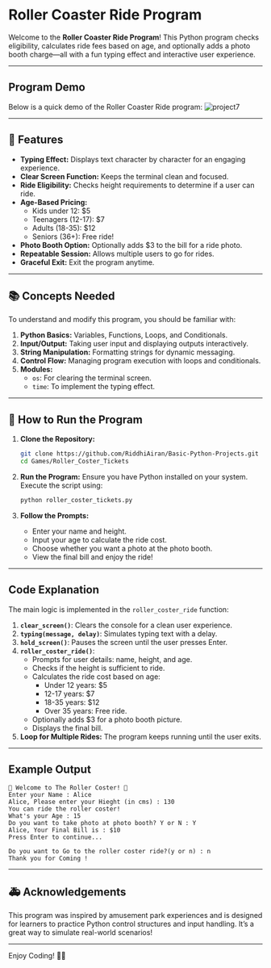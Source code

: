 # Roller Coaster Ride Program 

Welcome to the **Roller Coaster Ride Program**! This Python program checks eligibility, calculates ride fees based on age, and optionally adds a photo booth charge—all with a fun typing effect and interactive user experience.

---

## Program Demo

Below is a quick demo of the Roller Coaster Ride program:
![project7](https://github.com/user-attachments/assets/437577cc-a8d8-43df-9c1b-ae43b290a173)

---

## 🚀 Features

- **Typing Effect:** Displays text character by character for an engaging experience.
- **Clear Screen Function:** Keeps the terminal clean and focused.
- **Ride Eligibility:** Checks height requirements to determine if a user can ride.
- **Age-Based Pricing:**
   - Kids under 12: $5
   - Teenagers (12-17): $7
   - Adults (18-35): $12
   - Seniors (36+): Free ride!
- **Photo Booth Option:** Optionally adds $3 to the bill for a ride photo.
- **Repeatable Session:** Allows multiple users to go for rides.
- **Graceful Exit:** Exit the program anytime.

---

## 📚 Concepts Needed

To understand and modify this program, you should be familiar with:

1. **Python Basics:** Variables, Functions, Loops, and Conditionals.
2. **Input/Output:** Taking user input and displaying outputs interactively.
3. **String Manipulation:** Formatting strings for dynamic messaging.
4. **Control Flow:** Managing program execution with loops and conditionals.
5. **Modules:**
   - `os`: For clearing the terminal screen.
   - `time`: To implement the typing effect.

---

## 📄 How to Run the Program

1. **Clone the Repository:**
   ```bash
   git clone https://github.com/RiddhiAiran/Basic-Python-Projects.git
   cd Games/Roller_Coster_Tickets
   ```

2. **Run the Program:**
   Ensure you have Python installed on your system. Execute the script using:
   ```bash
   python roller_coster_tickets.py
   ```

3. **Follow the Prompts:**
   - Enter your name and height.
   - Input your age to calculate the ride cost.
   - Choose whether you want a photo at the photo booth.
   - View the final bill and enjoy the ride!

---

## Code Explanation

The main logic is implemented in the `roller_coster_ride` function:

1. **`clear_screen()`**: Clears the console for a clean user experience.
2. **`typing(message, delay)`**: Simulates typing text with a delay.
3. **`hold_screen()`**: Pauses the screen until the user presses Enter.
4. **`roller_coster_ride()`**:
   - Prompts for user details: name, height, and age.
   - Checks if the height is sufficient to ride.
   - Calculates the ride cost based on age:
     - Under 12 years: $5
     - 12-17 years: $7
     - 18-35 years: $12
     - Over 35 years: Free ride.
   - Optionally adds $3 for a photo booth picture.
   - Displays the final bill.
5. **Loop for Multiple Rides:** The program keeps running until the user exits.

---

## Example Output

```plaintext
🎡 Welcome to The Roller Coster! 🎢
Enter your Name : Alice
Alice, Please enter your Hieght (in cms) : 130
You can ride the roller coster!
What's your Age : 15
Do you want to take photo at photo booth? Y or N : Y
Alice, Your Final Bill is : $10
Press Enter to continue...

Do you want to Go to the roller coster ride?(y or n) : n
Thank you for Coming !
```

---

## 🚑 Acknowledgements

This program was inspired by amusement park experiences and is designed for learners to practice Python control structures and input handling. It’s a great way to simulate real-world scenarios!

---

Enjoy Coding! 🎡🎢
